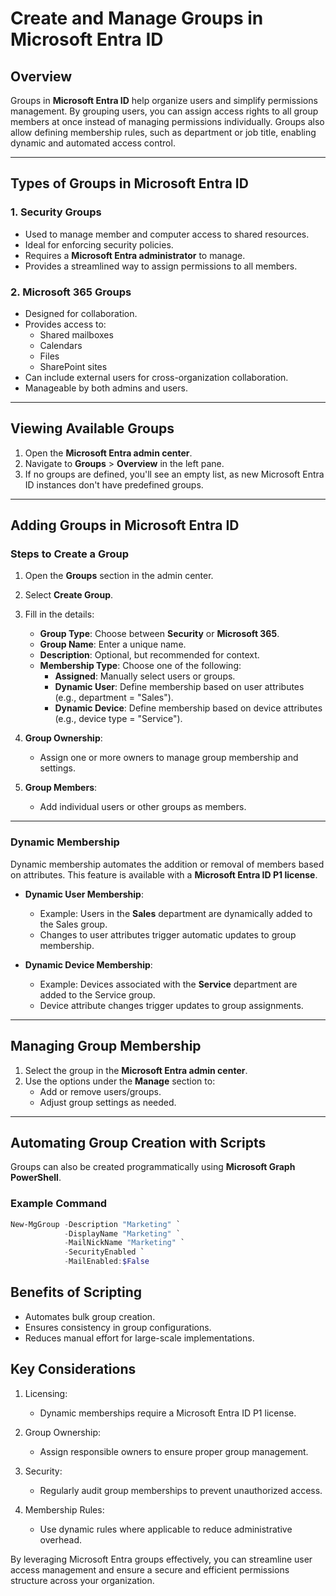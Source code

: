 # Create and Manage Groups in Microsoft Entra ID

## Overview
Groups in **Microsoft Entra ID** help organize users and simplify permissions management. By grouping users, you can assign access rights to all group members at once instead of managing permissions individually. Groups also allow defining membership rules, such as department or job title, enabling dynamic and automated access control.

---

## Types of Groups in Microsoft Entra ID

### 1. **Security Groups**
   - Used to manage member and computer access to shared resources.
   - Ideal for enforcing security policies.
   - Requires a **Microsoft Entra administrator** to manage.
   - Provides a streamlined way to assign permissions to all members.

### 2. **Microsoft 365 Groups**
   - Designed for collaboration.
   - Provides access to:
     - Shared mailboxes
     - Calendars
     - Files
     - SharePoint sites
   - Can include external users for cross-organization collaboration.
   - Manageable by both admins and users.

---

## Viewing Available Groups

1. Open the **Microsoft Entra admin center**.
2. Navigate to **Groups** > **Overview** in the left pane.
3. If no groups are defined, you'll see an empty list, as new Microsoft Entra ID instances don't have predefined groups.

---

## Adding Groups in Microsoft Entra ID

### Steps to Create a Group
1. Open the **Groups** section in the admin center.
2. Select **Create Group**.
3. Fill in the details:
   - **Group Type**: Choose between **Security** or **Microsoft 365**.
   - **Group Name**: Enter a unique name.
   - **Description**: Optional, but recommended for context.
   - **Membership Type**: Choose one of the following:
     - **Assigned**: Manually select users or groups.
     - **Dynamic User**: Define membership based on user attributes (e.g., department = "Sales").
     - **Dynamic Device**: Define membership based on device attributes (e.g., device type = "Service").

4. **Group Ownership**:
   - Assign one or more owners to manage group membership and settings.

5. **Group Members**:
   - Add individual users or other groups as members.

---

### Dynamic Membership

Dynamic membership automates the addition or removal of members based on attributes. This feature is available with a **Microsoft Entra ID P1 license**.

- **Dynamic User Membership**:
  - Example: Users in the **Sales** department are dynamically added to the Sales group.
  - Changes to user attributes trigger automatic updates to group membership.

- **Dynamic Device Membership**:
  - Example: Devices associated with the **Service** department are added to the Service group.
  - Device attribute changes trigger updates to group assignments.

---

## Managing Group Membership

1. Select the group in the **Microsoft Entra admin center**.
2. Use the options under the **Manage** section to:
   - Add or remove users/groups.
   - Adjust group settings as needed.

---

## Automating Group Creation with Scripts

Groups can also be created programmatically using **Microsoft Graph PowerShell**.

### Example Command
```powershell
New-MgGroup -Description "Marketing" `
            -DisplayName "Marketing" `
            -MailNickName "Marketing" `
            -SecurityEnabled `
            -MailEnabled:$False

```

## Benefits of Scripting
- Automates bulk group creation.
- Ensures consistency in group configurations.
- Reduces manual effort for large-scale implementations.

## Key Considerations
1. Licensing:
    * Dynamic memberships require a Microsoft Entra ID P1 license.

2. Group Ownership:
    * Assign responsible owners to ensure proper group management.

3. Security:
    * Regularly audit group memberships to prevent unauthorized access.

4. Membership Rules:
    * Use dynamic rules where applicable to reduce administrative overhead.

By leveraging Microsoft Entra groups effectively, you can streamline user access management and ensure a secure and efficient permissions structure across your organization.
